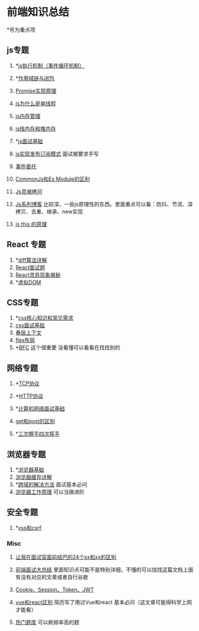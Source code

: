 # 前端知识总结

*号为重点项

## js专题

1. *[js执行机制（事件循环机制）](https://juejin.cn/post/6844903512845860872)

2. *[作用域链与闭包](https://juejin.cn/post/6957913856488243237)

3. [Promise实现原理](https://juejin.cn/post/6945319439772434469)

4. [js为什么是单线程](https://juejin.cn/post/6844903849837215758)

5. [js内存管理](https://juejin.cn/post/6844903869525262349)

6. [js栈内存和堆内存](https://juejin.cn/post/6844903873992196110)

7. *[js面试基础](https://juejin.cn/post/6934500357091360781)

8. [js实现发布订阅模式](https://juejin.cn/post/6844903850105634824)     面试被要求手写

9. [事件委托](https://juejin.cn/post/6844903589052153869)

10. [CommonJs和Es Module的区别](https://juejin.cn/post/6938581764432461854)

11. [Js灵魂拷问](https://juejin.cn/post/6844903974378668039)

12. [Js系列博客](https://github.com/mqyqingfeng/Blog) 比较深，一些js原理性的东西。里面重点可以看：防抖、节流、深拷贝、去重、继承、new实现

13. [js this 的原理](https://www.zhihu.com/question/353757734/answer/964557747)

    

## React 专题

1. *[diff算法详解](https://juejin.cn/post/6947856296771223589)
2. [React面试题](https://juejin.cn/post/6844904093492707336)
3. [React灵异现象揭秘](https://juejin.cn/post/6963053793613185031)
4. *[虚拟DOM](https://juejin.cn/post/6844903806132568072)





## CSS专题

1. *[css核心知识和常见需求](https://juejin.cn/post/6941206439624966152)
2. [css面试基础](https://juejin.cn/post/6936913689115099143)
3. [叠层上下文](https://juejin.cn/post/6844903667175260174)
4. [flex布局](http://www.ruanyifeng.com/blog/2015/07/flex-grammar.html)
5. *[BFC](https://zhuanlan.zhihu.com/p/25321647) 这个很重要 没看懂可以看看在找找别的



## 网络专题

1. *[TCP协议](https://juejin.cn/post/6844904070889603085)

2. *[HTTP协议](https://juejin.cn/post/6844904100035821575)

3. *[计算机网络面试基础](https://juejin.cn/post/6939691851746279437)

4. [get和post的区别](https://juejin.cn/collection/6933215897511428104)

5. *[三次握手四次挥手](https://zhuanlan.zhihu.com/p/86426969)

   



## 浏览器专题

1. *[浏览器基础](https://juejin.cn/post/6844904021308735502)
2. [浏览器缓存详解](https://juejin.cn/post/6844903672556552205)
3. *[跨域的解决方法](https://juejin.cn/post/6844904126246027278)  面试基本必问
4. [浏览器工作原理](https://www.html5rocks.com/zh/tutorials/internals/howbrowserswork/#DOM) 可以当做进阶



## 安全专题

1. *[xss和csrf](https://juejin.cn/post/6844903638532358151)



### Misc

1. [让我在面试官面前结巴的24个xx和xx的区别](https://juejin.cn/post/6956360277185003556)

2. [前端面试大总结](https://juejin.cn/post/6844903673009553416)  里面知识点可能不是特别详细，不懂的可以找找这篇文档上面有没有对应的文章或者自行谷歌

3. [ Cookie、Session、Token、JWT](https://juejin.cn/post/6844904034181070861)
4. [vue和react区别](http://www.yangyong.xyz/2019/07/29/react-vs-vue/) 简历写了用过Vue和react 基本必问（这文章可能得科学上网才能看）
5. [热门题库](https://codetop.cc/#/home)  可以刷频率高的题

